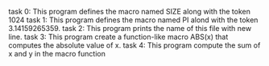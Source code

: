 task 0: This program defines the macro named SIZE along with the token 1024
task 1: This program defines the macro named PI alond with the token 3.14159265359.
task 2: This program prints the name of this file with new line. 
task 3: This program create a function-like macro ABS(x) that computes the absolute value of x.
task 4: This program compute the sum of x and y in the macro function
